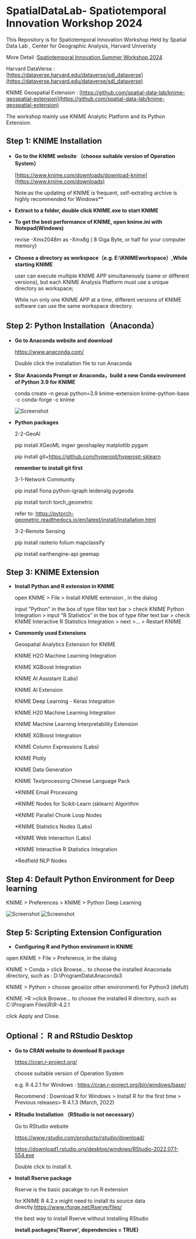 # SpatialDataLab- Spatiotemporal Innovation Workshop  2024

This Repository is for Spatiotemporal Innovation Workshop Held by Spatial Data Lab , Center for Geographic Analysis, Harvard Univeristy

More Detail :[Spatiotemporal Innovation Summer Workshop 2024](https://sdl.gis.harvard.edu/event/summer-workshop-spatiotemporal-innovation-2024)

Harvard DataVerse : [https://dataverse.harvard.edu/dataverse/sdl_dataverse](https://dataverse.harvard.edu/dataverse/sdl_dataverse)

KNIME Geospatial Extension : [https://github.com/spatial-data-lab/knime-geospatial-extension](https://github.com/spatial-data-lab/knime-geospatial-extension)

The workshop mainly use KNIME Analytic Platform and its Python Extension.

## Step 1: KNIME Installation

- **Go to the KNIME website （choose suitable version of Operation System）**

  [https://www.knime.com/downloads/download-knime](https://www.knime.com/downloads)

  Note:as the updating of KNIME is frequent, self-extrating archive is highly recommended for Windows**

- **Extract to a folder, double click KNIME.exe to start KNIME**

- **To get the best performance of KNIME, open knime.ini with Notepad(Windows)**

  revise -Xmx2048m  as -Xmx8g  ( 8 Giga Byte, or half for your computer memory)

- **Choose a directory as workspace（e.g. E:\KNIMEworkspace）,While starting KNIME**

    user can execute multiple KNIME APP simultaneously (same or different versions), but each KNIME Analysis Platform must use a unique directory as workspace;
    
    While run only one KNIME APP at a time, different versions of KNIME software can use the same workspace directory.
  

## Step 2:  Python Installation（Anaconda）

- **Go to Anaconda website and download**

  https://www.anaconda.com/ 

  Double click the installation file to run Anaconda

- **Star Anaconda Prompt or Anaconda，build a new Conda enviroment  of Python 3.9 for KNIME**

  conda create -n geoai python=3.9 knime-extension knime-python-base  -c conda-forge -c knime

  ![Screenshot](https://github.com/UrbanGISer/SpatialDataLab/blob/main/SIW2024/Ref/KNIME-Python-new.png)


- **Python packages**
    
    2-2-GeoAI
  
    pip install XGeoML mgwr geoshapley matplotlib  pygam
  
    pip install git+https://github.com/hyperopt/hyperopt-sklearn

    **remember to install git first**

    3-1-Network Community
  
    pip install  fiona python-igraph leidenalg pygeoda
  
    pip install torch torch_geometric
  
    refer to: https://pytorch-geometric.readthedocs.io/en/latest/install/installation.html
  
    3-2-Remote Sensing
  
    pip install  rasterio folium mapclassify
  
    pip install earthengine-api geemap


##  Step 3: KNIME Extension 
- **Install Python and R extension in KNIME**

  open KNIME > File > Install KNIME extension , in the dialog
    
  input "Python" in the box of  type filter text bar  > check KNIME Python Integration > input "R Statistics" in the box of  type filter text bar  > check KNIME Interactive R Statistics Integration > next >... > Restart KNIME

- **Commomly used Extensions**
 
    Geospatial Analytics Extension for KNIME
  
    KNIME H2O Machine Learning Integration
  
    KNIME XGBoost Integration
  
    KNIME Al Assistant (Labs)
  
    KNIME Al Extension
  
    KNlME Deep Learning - Keras Integration
  
    KNIME H20 Machine Learning Integration      
  
    KNlME Machine Learning Interpretability Extension  
  
    KNIME XGBoost Integration      
  
    KNIME Column Expressions (Labs)
  
    KNIME Plotly
  
    KNIME Data Generation
  
    KNlME Textprocessing Chinese Language Pack

    *KNIME Email Processing
  
    *KNIME Nodes for Scikit-Learn (sklearn) Algorithm
  
    *KNIME Parallel Chunk Loop Nodes
  
    *KNIME Statistics Nodes (Labs)
  
    *KNIME Web Interaction (Labs)
  
    *KNlME Interactive R Statistics Integration
  
    *Redfield NLP Nodes
  
##  Step 4: Default Python Environment for Deep learning

KNIME > Preferences > KNIME > Python Deep Learning 

 ![Screenshot](https://github.com/UrbanGISer/SpatialDataLab/blob/main/SIW2024/Ref/KNIME-DL_Python.png)
 ![Screenshot](https://github.com/UrbanGISer/SpatialDataLab/blob/main/SIW2024/Ref/KNIME-DL_Python-2.png)


##  Step 5: Scripting Extension Configuration
 
 - **Configuring R and Python enviroment in KNIME**
 
  open KNIME > File > Preference, in the dialog
  
  KNIME > Conda > click Browse... to choose the installed Anaconada directory, such as : D:\ProgramData\Anaconda3
  
  KNIME > Python > choose geoai(or other environment) for Python3 (defult)
  
  KNIME >R >click Browse... to choose the installed R directory, such as C:\Program Files\R\R-4.2.1
  
  click Apply and Close.

## Optional： R and RStudio Desktop 

- **Go to CRAN website to download R package**

  https://cran.r-project.org/
  
  choose suitable version of Operation System
  
  e.g. R 4.2.1 for Windows :  https://cran.r-project.org/bin/windows/base/
  
  Recommend : Download R for Windows > Install R for the first time > Previous releases>  R 4.1.3 (March, 2022)

- **RStudio Installation （RStudio is not necessary）**

  Go to RStudio website 
  
  https://www.rstudio.com/products/rstudio/download/
  
  https://download1.rstudio.org/desktop/windows/RStudio-2022.07.1-554.exe
  
  Double click to install it.
  
- **Install Rserve package**

  Rserve is the basic pacakge to run R extension 
  
  for KNIME R 4.2.x might need to install its source data directly.https://www.rforge.net/Rserve/files/
  
  the best way to install Rserve without installing RStudio
  
  **install.packages('Rserve', dependencies = TRUE)**



 
 
